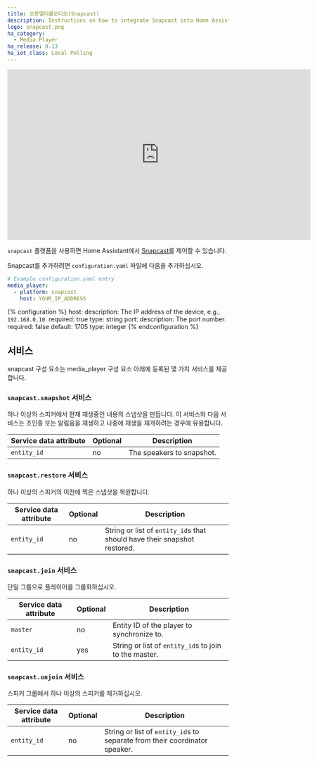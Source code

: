 ```yaml
---
title: 오픈멀티룸오디오(Snapcast)
description: Instructions on how to integrate Snapcast into Home Assistant.
logo: snapcast.png
ha_category:
  - Media Player
ha_release: 0.13
ha_iot_class: Local Polling
---
```


<div class='videoWrapper'>
<iframe width="690" height="388" src="https://www.youtube.com/embed/oA0L4tSvPKk" frameborder="0" allow="accelerometer; autoplay; encrypted-media; gyroscope; picture-in-picture" allowfullscreen></iframe>
</div>

`snapcast` 플랫폼을 사용하면 Home Assistant에서 [Snapcast](https://github.com/badaix/snapcast)를 제어할 수 있습니다.

Snapcast를 추가하려면 `configuration.yaml` 파일에 다음을 추가하십시오.

```yaml
# Example configuration.yaml entry
media_player:
  - platform: snapcast
    host: YOUR_IP_ADDRESS
```

{% configuration %}
host:
  description: The IP address of the device, e.g., `192.168.0.10`.
  required: true
  type: string
port:
  description: The port number.
  required: false
  default: 1705
  type: integer
{% endconfiguration %}

## 서비스

snapcast 구성 요소는 media_player 구성 요소 아래에 등록된 몇 가지 서비스를 제공합니다.

### `snapcast.snapshot` 서비스

하나 이상의 스피커에서 현재 재생중인 내용의 스냅샷을 만듭니다. 이 서비스와 다음 서비스는 초인종 또는 알림음을 재생하고 나중에 재생을 재개하려는 경우에 유용합니다.

| Service data attribute | Optional | Description |
| ---------------------- | -------- | ----------- |
| `entity_id` | no | The speakers to snapshot.

### `snapcast.restore` 서비스

하나 이상의 스피커의 이전에 찍은 스냅샷을 복원합니다.

| Service data attribute | Optional | Description |
| ---------------------- | -------- | ----------- |
| `entity_id` | no | String or list of `entity_id`s that should have their snapshot restored.

### `snapcast.join` 서비스

단일 그룹으로 플레이어를 그룹화하십시오.

| Service data attribute | Optional | Description |
| ---------------------- | -------- | ----------- |
| `master` | no | Entity ID of the player to synchronize to.
| `entity_id` | yes | String or list of `entity_id`s to join to the master.

### `snapcast.unjoin` 서비스

스피커 그룹에서 하나 이상의 스피커를 제거하십시오.

| Service data attribute | Optional | Description |
| ---------------------- | -------- | ----------- |
| `entity_id` | no | String or list of `entity_id`s to separate from their coordinator speaker.
